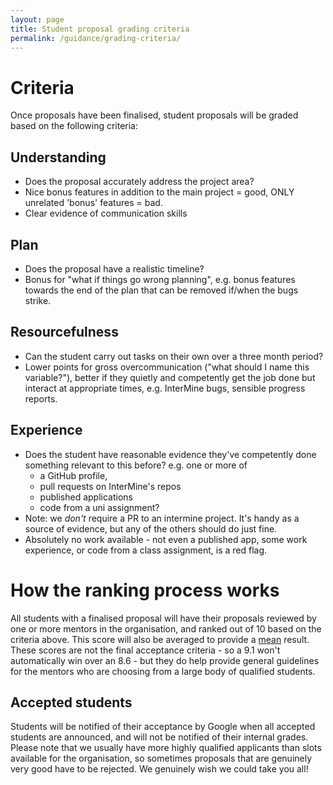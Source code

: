 ```yaml
---
layout: page
title: Student proposal grading criteria
permalink: /guidance/grading-criteria/
---
```


# Criteria

Once proposals have been finalised, student proposals will be graded based on the following criteria:

## Understanding 
- Does the proposal accurately address the project area? 
- Nice bonus features in addition to the main project = good, ONLY unrelated 'bonus' features = bad.
- Clear evidence of communication skills

## Plan 
- Does the proposal have a realistic timeline? 
- Bonus for "what if things go wrong planning", e.g. bonus features towards the end of the plan that can be removed if/when the bugs strike.

## Resourcefulness 
- Can the student carry out tasks on their own over a three month period? 
- Lower points for gross overcommunication ("what should I name this variable?"), better if they quietly and competently get the job done but interact at appropriate times, e.g. InterMine bugs, sensible progress reports. 

## Experience 

- Does the student have reasonable evidence they've competently done something relevant to this before? e.g. one or more of
  - a GitHub profile, 
  - pull requests on InterMine's repos 
  - published applications
  - code from a uni assignment? 
- Note: we _don't_ require a PR to an intermine project. It's handy as a source of evidence, but any of the others should do just fine. 
- Absolutely no work available - not even a published app, some work experience, or code from a class assignment, is a red flag. 

# How the ranking process works

All students with a finalised proposal will have their proposals reviewed by one or more mentors in the organisation, and ranked out of 10 based on the criteria above. This score will also be averaged to provide a [mean](http://www.bbc.co.uk/schools/gcsebitesize/maths/statistics/measuresofaveragerev2.shtml) result. These scores are not the final acceptance criteria - so a 9.1 won't automatically win over an 8.6 - but they do help provide general guidelines for the mentors who are choosing from a large body of qualified students. 

## Accepted students

Students will be notified of their acceptance by Google when all accepted students are announced, and will not be notified of their internal grades. Please note that we usually have more highly qualified applicants than slots available for the organisation, so sometimes proposals that are genuinely very good have to be rejected. We genuinely wish we could take you all!
